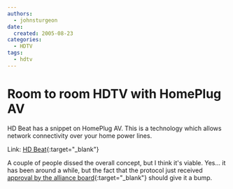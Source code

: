 ```yaml
---
authors:
  - johnsturgeon
date:
  created: 2005-08-23
categories:
  - HDTV
tags:
  - hdtv
---
```


# Room to room HDTV with HomePlug AV

HD Beat has a snippet on HomePlug AV. This is a technology which allows network connectivity over your home power lines.  
<!-- more -->

Link: [HD Beat](http://www.hdbeat.com/2005/08/19/room-to-room-hdtv-with-homeplug-av/){:target="_blank"}
  
A couple of people dissed the overall concept, but I think it's viable. Yes... it has been around a while, but the fact that the protocol just received [approval by the alliance board](http://www.tomshardware.com/hardnews/20050819_173634.html){:target="_blank"} should give it a bump.

